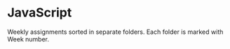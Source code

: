 # JavaScript

Weekly assignments sorted in separate folders. Each folder is marked with Week number.

